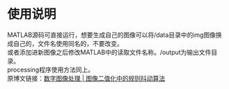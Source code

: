 # 使用说明
MATLAB源码可直接运行，想要生成自己的图像可以将/data目录中的img图像换成自己的，文件名使用同名的，不要改变。<br>
或者添加进新图像之后修改MATLAB中的读取文件名称。/output为输出文件目录。<br>
processing程序使用方法同上。<br>
原博文链接：<a href=http://t.cn/RrcKhbj>数字图像处理 | 图像二值化中的规则抖动算法</a>
